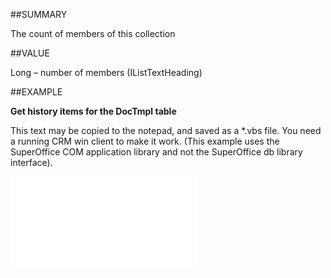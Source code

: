 
##SUMMARY


The count of members of this collection



##VALUE

Long – number of members (IListTextHeading)


##EXAMPLE

**Get history items for the DocTmpl table**

This text may be copied to the notepad, and saved as a *.vbs file. You need a running CRM win client to make it work. (This example uses the SuperOffice COM application library and not the SuperOffice db library interface).

![](..\..\Examples\vbs\IListTextHeadings.Count.vbs.txt)

